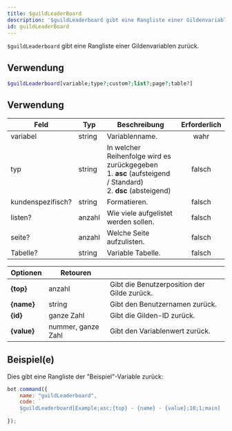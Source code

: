 ```yaml
---
title: $guildLeaderBoard
description: '$guildLeaderboard gibt eine Rangliste einer Gildenvariablen zurück.'
id: guildLeaderBoard
---
```


`$guildLeaderboard` gibt eine Rangliste einer Gildenvariablen zurück.

## Verwendung

```php
$guildLeaderboard[variable;type?;custom?;list?;page?;table?]
```

## Verwendung

| Feld              | Typ    | Beschreibung                                                                                                                       | Erforderlich |
| ----------------- | ------ | ---------------------------------------------------------------------------------------------------------------------------------- |:------------:|
| variabel          | string | Variablenname.                                                                                                                     |     wahr     |
| typ               | string | In welcher Reihenfolge wird es zurückgegeben <br /> 1. **asc** (aufsteigend / Standard) <br /> 2. **dsc** (absteigend) |    falsch    |
| kundenspezifisch? | string | Formatieren.                                                                                                                       |    falsch    |
| listen?           | anzahl | Wie viele aufgelistet werden sollen.                                                                                               |    falsch    |
| seite?            | anzahl | Welche Seite aufzulisten.                                                                                                          |    falsch    |
| Tabelle?          | string | Variable Tabelle.                                                                                                                  |    falsch    |

| Optionen    | Retouren           |                                             |
| ----------- | ------------------ | ------------------------------------------- |
| **{top}**   | anzahl             | Gibt die Benutzerposition der Gilde zurück. |
| **{name}**  | string             | Gibt den Benutzernamen zurück.              |
| **{id}**    | ganze Zahl         | Gibt die Gilden-ID zurück.                  |
| **{value}** | nummer, ganze Zahl | Gibt den Variablenwert zurück.              |

## Beispiel(e)

Dies gibt eine Rangliste der "Beispiel"-Variable zurück:

```javascript
bot.command({
    name: "guildLeaderboard",
    code: `
    $guildLeaderboard[Example;asc;{top} - {name} - {value};10;1;main]
    `
});
```
